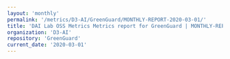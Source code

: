```yaml
---
layout: 'monthly'
permalink: '/metrics/D3-AI/GreenGuard/MONTHLY-REPORT-2020-03-01/'
title: 'DAI Lab OSS Metrics Metrics report for GreenGuard | MONTHLY-REPORT-2020-03-01'
organization: 'D3-AI'
repository: 'GreenGuard'
current_date: '2020-03-01'
---
```

